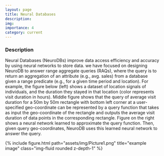 ```yaml
---
layout: page
title: Neural Databases
description: 
img: 
importance: 4
category: current
---
```


### Description

Neural Databases (NeuroDBs) improve data access efficiency and accuracy by using neural networks to store data. we have focused on designing NeuroDB to answer range aggregate queries (RAQs), where the query is to return an aggregation of an attribute (e.g., avg. sales) from a database given a range predicate (e.g., for a given time period and location). For example, the figure below (left) shows a dataset of location signals of individuals, and the duration they stayed in that location (color represents visit duration in hours). Middle figure shows that the query of average visit duration for a 50m by 50m rectangle with bottom left corner at a user-specified geo-coordinate can be represented by a query function that takes as input the geo-coordinate of the rectangle and outputs the average visit duration of data points in the corresponding rectangle. Figure on the right shows a neural network learned to approximate the query function. Then, given query geo-coordinates, NeuroDB uses this learned neural network to answer the query.

<div class="row">
    <div class="col-sm mt-3 mt-md-0">
        {% include figure.html path="assets/img/Picture1.png" title="example image" class="img-fluid rounded z-depth-1" %}
    </div>
</div>

